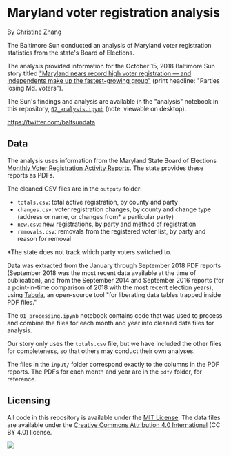 # Maryland voter registration analysis

By [Christine Zhang](mailto:czhang@baltsun.com)

The Baltimore Sun conducted an analysis of Maryland voter registration statistics from the state's Board of Elections.

The analysis provided information for the October 15, 2018 Baltimore Sun story titled ["Maryland nears record high voter registration — and independents make up the fastest-growing group"](http://www.baltimoresun.com/news/maryland/politics/bs-md-2018-voter-registration-20181011-story.html) (print headline: "Parties losing Md. voters").

The Sun's findings and analysis are available in the "analysis" notebook in this repository, [`02_analysis.ipynb`](https://github.com/baltimore-sun-data/2018-voter-registration/blob/master/02_analysis.ipynb) (note: viewable on desktop).

https://twitter.com/baltsundata

## Data

The analysis uses information from the Maryland State Board of Elections [Monthly Voter Registration Activity Reports](https://elections.maryland.gov/voter_registration/stats.html). The state provides these reports as PDFs.

The cleaned CSV files are in the `output/` folder:
- `totals.csv`: total active registration, by county and party
- `changes.csv`: voter registration changes, by county and change type (address or name, or changes from* a particular party)
- `new.csv`: new registrations, by party and method of registration
- `removals.csv`: removals from the registered voter list, by party and reason for removal

\*The state does not track which party voters switched to.

Data was extracted from the January through September 2018 PDF reports (September 2018 was the most recent data available at the time of publication), and from the September 2014 and September 2016 reports (for a point-in-time comparison of 2018 with the most recent election years), using [Tabula](https://tabula.technology/), an open-source tool "for liberating data tables trapped inside PDF files."

The `01_processing.ipynb` notebook contains code that was used to process and combine the files for each month and year into cleaned data files for analysis.

Our story only uses the `totals.csv` file, but we have included the other files for completeness, so that others may conduct their own analyses.

The files in the `input/` folder correspond exactly to the columns in the PDF reports. The PDFs for each month and year are in the `pdf/` folder, for reference.

## Licensing

All code in this repository is available under the [MIT License](https://opensource.org/licenses/MIT). The data files are available under the [Creative Commons Attribution 4.0 International](https://creativecommons.org/licenses/by/4.0/) (CC BY 4.0) license.

![](page1.png)